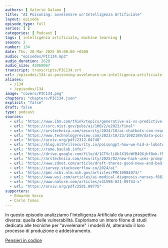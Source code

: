 ```yaml
---
authors: [ Valerio Galano ]
title: "AI Poisoning: avvelenare un'Intelligenza Artificiale"
layout: episode
episode_type: full
series: [ ]
categories: [ Podcast ]
tags: [ intelligenza artificiale, machine learning ]
season: 2
number: 134
date: Thu, 20 Mar 2025 05:00:00 +0200
audio: "episodes/PIC134.mp3"
audio_duration: 2629
audio_size: 42060067
transcript: transcripts/PIC134.srt
url: /episodes/134-ai-poisoning-avvelenare-un-intelligenza-artificiale
aliases:
  - /134
  - /episodes/134
image: "covers/PIC134.png"
chapters: "chapters/PIC134.json"
explicit: "false"
draft: false
type: podcast
sources:
  - url: "https://www.ibm.com/think/topics/generative-ai-vs-predictive-ai-whats-the-difference"
  - url: "https://csrc.nist.gov/pubs/ai/100/2/e2023/final"
  - url: "https://arstechnica.com/security/2024/10/ai-chatbots-can-read-and-write-invisible-text-creating-an-ideal-covert-channel/"
  - url: "https://www.technologyreview.com/2023/10/23/1082189/data-poisoning-artists-fight-generative-ai/"
  - url: "https://arxiv.org/pdf/2312.04748"
  - url: "https://blog.mithrilsecurity.io/poisongpt-how-we-hid-a-lobotomized-llm-on-hugging-face-to-spread-fake-news/"
  - url: "https://rome.baulab.info/"
  - url: "https://drive.google.com/file/d/1CTVcliUblX35cWfB49Xjhf8xk-fM3QH1/edit"
  - url: "https://arstechnica.com/security/2025/02/new-hack-uses-prompt-injection-to-corrupt-geminis-long-term-memory"
  - url: "https://www.zdnet.com/article/draft-theres-good-news-and-bad-news-with-ai-assisted-software-development/"
  - url: "https://survey.stackoverflow.co/2024/ai"
  - url: "https://pmc.ncbi.nlm.nih.gov/articles/PMC10984073/"
  - url: "https://www.wsj.com/articles/ai-medical-diagnosis-nurses-f881b0fe"
  - url: "https://www.nature.com/articles/s41598-021-89743-x"
  - url: "https://arxiv.org/pdf/2501.09775"
supporters:
  - Edoardo Secco
  - Carlo Tomas
---
```


In questo episodio analizziamo l'Intelligenza Artificiale da una prospettiva diversa: quella delle vulnerabilità. Esploriamo un intero filone di studi dedicato alle tecniche per "avvelenare" i modelli AI, alterando il loro processo di produzione e addestramento.

[Pensieri in codice](https://pensieriincodice.it/134)
